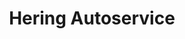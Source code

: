 ---
title: "Hering Autoservice"
url: /esslingen-am-neckar/hering-autoservice/
shop: Autowerkstatt
---